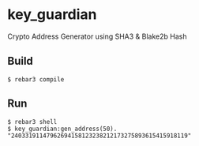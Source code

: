 key_guardian
=====

Crypto Address Generator using SHA3 & Blake2b Hash 

Build
-----

    $ rebar3 compile

Run
-----

    $ rebar3 shell
    $ key_guardian:gen_address(50).
    "24033191147962694158123238212173275893615415918119"
